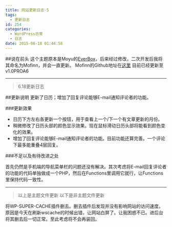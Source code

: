 ```yaml
---
title: 网站更新日志-5
tags:
  - 更新日志
id: 254
categories:
  - WordPress日常
  - 日志
date: 2015-06-18 01:44:58
---
```


##说在前头
这个主题原本是Moyu的[EverBox](http://demo.20theme.com/everbox-cn/ "http://demo.20theme.com/everbox-cn/")，后来经过修改，二次开发后我将其命名为Mofinn，并会一直更新。
Mofinn的Github地址在[这里](https://github.com/Molunerfinn/Mofinn "https://github.com/Molunerfinn/Mofinn")
目前已经更新至v1.0PROA6

* * *

> 6.18更新日志

##更新说明
更新了日历；增加了回复评论能够E-mail通知评论者的功能。

###更新效果
- 日历下方左右各更新一个按钮，用于查看上一个/下一个有文章更新的月份。
- 稍微修改了日历头部的颜色显示效果。现在鼠标滑动日历头部将能看到颜色变化的效果。
- 增加了回复评论能够E-mail通知评论者的功能。目前功能还算完善。一个评论下最多能重叠4层回复。

###不足以及有待改进之处

首先仍然是手机端的导航菜单栏的问题还没有解决。其次考虑将E-mail回复评论者的功能的代码单独做成一个PHP，然后在Functions里调用它就行，让Functions里保持代码一致性。

* * *

> 以上是主题文件更新
>   以下是非主题文件更新

将WP-SUPER-CACHE插件删去。删去插件后发现并没有影响网站的访问速度。原因是今天在刷新wscache的时候出错，让网站白屏了。让我困惑不已。进后台将其删去后一切正常。至此考虑将不会再装回。